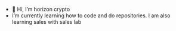 - 👋 Hi, I’m horizon crypto
-  I’m currently learning how to code and do repositories. 
I am also learning sales with sales lab

<!---
simonkie/simonkie is a ✨ special ✨ repository because its `README.md` (this file) appears on your GitHub profile.
You can click the Preview link to take a look at your changes.
--->
